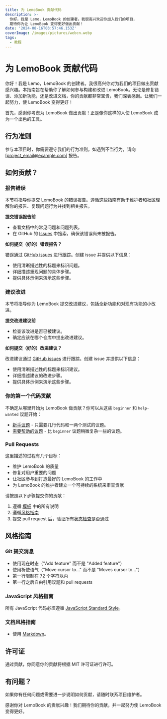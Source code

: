 ```yaml
---
title: 为 LemoBook 贡献代码
description: >-
  你好，我是 Lemo，LemoBook 的创建者。我很高兴欢迎你加入我们的项目，
  期待你为让 LemoBook 变得更好做出贡献！
date: '2024-08-16T03:57:46.153Z'
coverImage: /images/pictures/webcn.webp
tags:
  - 教程
---
```


# 为 LemoBook 贡献代码

你好！我是 Lemo，LemoBook 的创建者。我很高兴你对为我们的项目做出贡献感兴趣。本指南旨在帮助你了解如何参与构建和改进 LemoBook。无论是修复错误、添加新功能，还是改进文档，你的贡献都非常宝贵，我们深表感谢。让我们一起努力，使 LemoBook 变得更好！

首先，感谢你考虑为 LemoBook 做出贡献！正是像你这样的人使 LemoBook 成为一个出色的工具。

## 行为准则

参与本项目时，你需要遵守我们的行为准则。如遇到不当行为，请向 [project_email@example.com] 报告。

## 如何贡献？

### 报告错误

本节将指导你提交 LemoBook 的错误报告。遵循这些指南有助于维护者和社区理解你的报告、复现问题行为并找到相关报告。

**提交错误报告前**

* 查看文档中的常见问题和问题列表。
* 在 GitHub 的 [Issues](https://github.com/yourusername/gitbase/issues) 中搜索，确保该错误尚未被报告。

**如何提交（好的）错误报告？**

错误通过 [GitHub issues](https://guides.github.com/features/issues/) 进行跟踪。创建 issue 并提供以下信息：

* 使用清晰描述性的标题来标识问题。
* 详细描述重现问题的具体步骤。
* 提供具体示例来演示这些步骤。

### 建议改进

本节将指导你为 LemoBook 提交改进建议，包括全新功能和对现有功能的小改进。

**提交改进建议前**

* 检查该改进是否已被建议。
* 确定应该在哪个仓库中提出改进建议。

**如何提交（好的）改进建议？**

改进建议通过 [GitHub issues](https://guides.github.com/features/issues/) 进行跟踪。创建 issue 并提供以下信息：

* 使用清晰描述性的标题来标识建议。
* 详细描述建议的改进步骤。
* 提供具体示例来演示这些步骤。

### 你的第一个代码贡献

不确定从哪里开始为 LemoBook 做贡献？你可以从这些 `beginner` 和 `help-wanted` 议题开始：

* [新手议题](https://github.com/yourusername/gitbase/labels/beginner) - 只需要几行代码和一两个测试的议题。
* [需要帮助的议题](https://github.com/yourusername/gitbase/labels/help%20wanted) - 比 `beginner` 议题稍微复杂一些的议题。

### Pull Requests

这里描述的过程有几个目标：

- 维护 LemoBook 的质量
- 修复对用户重要的问题
- 让社区参与到打造最好的 LemoBook 的工作中
- 为 LemoBook 的维护者建立一个可持续的系统来审查贡献

请按照以下步骤提交你的贡献：

1. 遵循 [模板](PULL_REQUEST_TEMPLATE.md) 中的所有说明
2. 遵循[风格指南](#styleguides)
3. 提交 pull request 后，验证所有[状态检查](https://help.github.com/articles/about-status-checks/)是否通过

## 风格指南

### Git 提交消息

* 使用现在时态（"Add feature" 而不是 "Added feature"）
* 使用祈使语气（"Move cursor to..." 而不是 "Moves cursor to..."）
* 第一行限制在 72 个字符以内
* 第一行之后自由引用议题和 pull requests

### JavaScript 风格指南

所有 JavaScript 代码必须遵循 [JavaScript Standard Style](https://standardjs.com/)。

### 文档风格指南

* 使用 [Markdown](https://daringfireball.net/projects/markdown/)。

## 许可证

通过贡献，你同意你的贡献将根据 MIT 许可证进行许可。

## 有问题？

如果你有任何问题或需要进一步说明如何贡献，请随时联系项目维护者。

感谢你对 LemoBook 的贡献兴趣！我们期待你的贡献，并一起努力使 LemoBook 变得更好。 